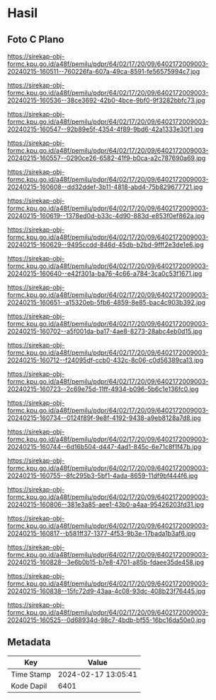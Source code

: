 # Hasil

## Foto C Plano

https://sirekap-obj-formc.kpu.go.id/a48f/pemilu/pdpr/64/02/17/20/09/6402172009003-20240215-160511--760226fa-607a-49ca-8591-fe56575994c7.jpg

https://sirekap-obj-formc.kpu.go.id/a48f/pemilu/pdpr/64/02/17/20/09/6402172009003-20240215-160536--38ce3692-42b0-4bce-9bf0-9f3282bbfc73.jpg

https://sirekap-obj-formc.kpu.go.id/a48f/pemilu/pdpr/64/02/17/20/09/6402172009003-20240215-160547--92b89e5f-4354-4f89-9bd6-42a1333e30f1.jpg

https://sirekap-obj-formc.kpu.go.id/a48f/pemilu/pdpr/64/02/17/20/09/6402172009003-20240215-160557--0290ce26-6582-41f9-b0ca-a2c787690a69.jpg

https://sirekap-obj-formc.kpu.go.id/a48f/pemilu/pdpr/64/02/17/20/09/6402172009003-20240215-160608--dd32ddef-3b11-4818-abd4-75b829677721.jpg

https://sirekap-obj-formc.kpu.go.id/a48f/pemilu/pdpr/64/02/17/20/09/6402172009003-20240215-160619--1378ed0d-b33c-4d90-883d-e853f0ef862a.jpg

https://sirekap-obj-formc.kpu.go.id/a48f/pemilu/pdpr/64/02/17/20/09/6402172009003-20240215-160629--9495ccdd-846d-45db-b2bd-9fff2e3de1e6.jpg

https://sirekap-obj-formc.kpu.go.id/a48f/pemilu/pdpr/64/02/17/20/09/6402172009003-20240215-160640--e42f301a-ba76-4c66-a784-3ca0c53f1671.jpg

https://sirekap-obj-formc.kpu.go.id/a48f/pemilu/pdpr/64/02/17/20/09/6402172009003-20240215-160651--a15320eb-5fb6-4859-8e85-bac4c903b392.jpg

https://sirekap-obj-formc.kpu.go.id/a48f/pemilu/pdpr/64/02/17/20/09/6402172009003-20240215-160702--a5f001da-ba17-4ae8-8273-28abc4eb0d15.jpg

https://sirekap-obj-formc.kpu.go.id/a48f/pemilu/pdpr/64/02/17/20/09/6402172009003-20240215-160712--f24095df-ccb0-432c-8c06-c0d56389ca13.jpg

https://sirekap-obj-formc.kpu.go.id/a48f/pemilu/pdpr/64/02/17/20/09/6402172009003-20240215-160723--2c69e75d-11ff-4934-b096-5b6c1e136fc0.jpg

https://sirekap-obj-formc.kpu.go.id/a48f/pemilu/pdpr/64/02/17/20/09/6402172009003-20240215-160734--0124f89f-9e8f-4192-9438-a9eb8128a7d8.jpg

https://sirekap-obj-formc.kpu.go.id/a48f/pemilu/pdpr/64/02/17/20/09/6402172009003-20240215-160744--6d16b504-d447-4ad1-845c-6e71c8f1f47b.jpg

https://sirekap-obj-formc.kpu.go.id/a48f/pemilu/pdpr/64/02/17/20/09/6402172009003-20240215-160755--8fc295b3-5bf1-4ada-8659-11df9bf444f6.jpg

https://sirekap-obj-formc.kpu.go.id/a48f/pemilu/pdpr/64/02/17/20/09/6402172009003-20240215-160806--381e3a85-aee1-43b0-a4aa-95426203fd31.jpg

https://sirekap-obj-formc.kpu.go.id/a48f/pemilu/pdpr/64/02/17/20/09/6402172009003-20240215-160817--b581ff37-1377-4f53-9b3e-17bada1b3af6.jpg

https://sirekap-obj-formc.kpu.go.id/a48f/pemilu/pdpr/64/02/17/20/09/6402172009003-20240215-160828--3e6b0b15-b7e8-4701-a85b-fdaee35de458.jpg

https://sirekap-obj-formc.kpu.go.id/a48f/pemilu/pdpr/64/02/17/20/09/6402172009003-20240215-160838--15fc72d9-43aa-4c08-93dc-408b23f76445.jpg

https://sirekap-obj-formc.kpu.go.id/a48f/pemilu/pdpr/64/02/17/20/09/6402172009003-20240215-160525--0d68934d-98c7-4bdb-bf55-16bc16da50e0.jpg


## Metadata

| Key        | Value               |
| ---------- | ------------------- |
| Time Stamp | 2024-02-17 13:05:41 |
| Kode Dapil | 6401                |




